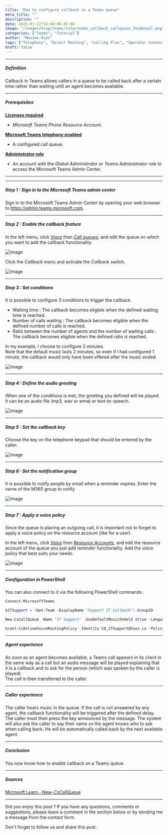 ```yaml
---
title: "How to configure callback in a Teams queue"
meta_title: ""
description: ""
date: 2025-01-22T10:00:00-05:00
image: "/images/blog/teams/tuto/teams_callback_callqueue_thumbnail.png"
categories: ["Teams", "Tutorial"]
author: "Maxime Hiez"
tags: ["Telephony", "Direct Routing", "Calling Plan", "Operator Connect", "Call Queue", "Callback", "PowerShell"]
draft: false
---
```

---

##### Definition
Callback in Teams allows callers in a queue to be called back after a certain time rather than waiting until an agent becomes available.

---

##### Prerequisites
**<u>Licenses required</u>**
- *Microsoft Teams Phone Resource Account*.

**<u>Microsoft Teams telephony enabled</u>**
- A configured call queue.

**<u>Administrator role</u>**
- An account with the *Global Administrator* or *Teams Administrator* role to access the Microsoft Teams Admin Center.

---

---

##### Step 1 : Sign in to the Microsoft Teams admin center
Sign in to the Microsoft Teams Admin Center by opening your web browser to https://admin.teams.microsoft.com.

---

##### Step 2 : Enable the callback feature
In the left menu, click *<u>Voice</u>* then *<u>Call queues</u>*, and edit the queue on which you want to add the callback functionality.

![image](/images/blog/teams/tuto/teams_callback_callqueue_001.png)

Click the *Callback* menu and activate the *Callback* switch.

![image](/images/blog/teams/tuto/teams_callback_callqueue_002.png)

---

##### Step 3 : Set conditions
It is possible to configure 3 conditions to trigger the callback.
- Waiting time : The callback becomes eligible when the defined waiting time is reached.
- Number of calls waiting : The callback becomes eligible when the defined number of calls is reached.
- Ratio between the number of agents and the number of waiting calls : The callback becomes eligible when the defined ratio is reached.

In my example, I choose to configure 2 minutes.<br/>
Note that the default music lasts 2 minutes, so even if I had configured 1 minute, the callback would only have been offered after the music ended.

![image](/images/blog/teams/tuto/teams_callback_callqueue_003.png)

---

##### Step 4 : Define the audio greeting
When one of the conditions is met, the greeting you defined will be played. It can be an audio file (mp3, wav or wma) or text-to-speech.

![image](/images/blog/teams/tuto/teams_callback_callqueue_004.png)

---

##### Step 5 : Set the callback key
Choose the key on the telephone keypad that should be entered by the caller.

![image](/images/blog/teams/tuto/teams_callback_callqueue_005.png)

---

##### Step 6 : Set the notification group
It is possible to notify people by email when a reminder expires. Enter the name of the M365 group to notify

![image](/images/blog/teams/tuto/teams_callback_callqueue_006.png)

---

##### Step 7 : Apply a voice policy
Since the queue is placing an outgoing call, it is important not to forget to apply a voice policy on the resource account (like for a user).

In the left menu, click *<u>Voice</u>* then *<u>Resource Accounts</u>*, and edit the resource account of the queue you just add reminder functionality. Add the voice policy that best suits your needs.

![image](/images/blog/teams/tuto/teams_callback_callqueue_007.png)

---

##### Configuration in PowerShell
You can also connect to it via the following PowerShell commands :
```powershell
Connect-MicrosoftTeams

$ITSupport = (Get-Team -DisplayName "Support IT Callback").GroupID

New-CsCallQueue -Name "IT Support" -UseDefaultMusicOnHold $true -LanguageID fr-CA -IsCallbackEnabled $true -CallbackRequestDtmf "Tone1" -WaitTimeBeforeOfferingCallbackInSecond 120 -CallbackOfferTextToSpeechPrompt "All our agents are currently busy. If you want to be called back, press 1." -CallbackEmailNotificationTarget $ITSupport

Grant-CsOnlineVoiceRoutingPolicy -Identity CQ_ITSupport@hiez.ca -PolicyName "Canada and USA" 
```

---

##### Agent experience
As soon as an agent becomes available, a Teams call appears in its client in the same way as a call but an audio message will be played explaining that it is a callback and to ask for the person (which was spoken by the caller is played).<br/>
The call is then transferred to the caller.

---

##### Caller experience
The caller hears music in the queue. If the call is not answered by any agent, the callback functionality will be triggered after the defined delay. The caller must then press the key announced by the message. The system will also ask the caller to say their name so the agent knows who to ask when calling back. He will be automatically called back by the next available agent.

---

##### Conclusion
You now know how to enable callback on a Teams queue.

---

##### Sources
[Microsoft Learn - New-CsCallQueue](https://learn.microsoft.com/en-us/powershell/module/teams/new-cscallqueue?view=teams-ps)

---


Did you enjoy this post ? If you have any questions, comments or suggestions, please leave a comment in the section below or by sending me a message from the contact form.

Don't forget to follow us and share this post.